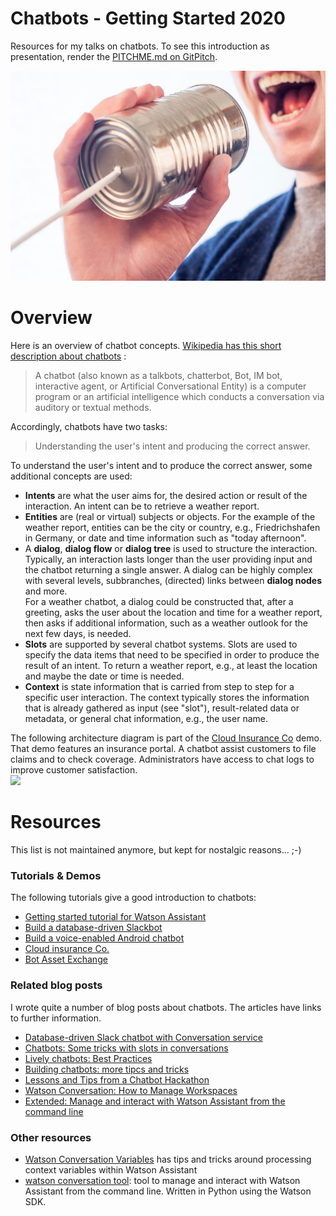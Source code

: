 # Chatbots - Getting Started 2020
Resources for my talks on chatbots. To see this introduction as presentation, render the [PITCHME.md on GitPitch](https://gitpitch.com/data-henrik/chatbot-talk2018/master).

![](assets/images/can-chat-chatting-362.jpg)

# Overview
Here is an overview of chatbot concepts. [Wikipedia has this short description about chatbots](https://en.wikipedia.org/wiki/Chatbot) :
> A chatbot (also known as a talkbots, chatterbot, Bot, IM bot, interactive agent, or Artificial Conversational Entity) is a computer program or an artificial intelligence which conducts a conversation via auditory or textual methods.   

Accordingly, chatbots have two tasks:   
> Understanding the user's intent and producing the correct answer.

To understand the user's intent and to produce the correct answer, some additional concepts are used:
* **Intents** are what the user aims for, the desired action or result of the interaction. An intent can be to retrieve a weather report.
* **Entities** are (real or virtual) subjects or objects. For the example of the weather report, entities can be the city or country, e.g., Friedrichshafen in Germany, or date and time information such as "today afternoon".
* A **dialog**, **dialog flow** or **dialog tree** is used to structure the interaction. Typically, an interaction lasts longer than the user providing input and the chatbot returning a single answer. A dialog can be highly complex with several levels, subbranches, (directed) links between **dialog nodes** and more.   
  For a weather chatbot, a dialog could be constructed that, after a greeting, asks the user about the location and time for a weather report, then asks if additional information, such as a weather outlook for the next few days, is needed.
* **Slots** are supported by several chatbot systems. Slots are used to specify the data items that need to be specified in order to produce the result of an intent. To return a weather report, e.g., at least the location and maybe the date or time is needed.
* **Context** is state information that is carried from step to step for a specific user interaction. The context typically stores the information that is already gathered as input (see "slot"), result-related data or metadata, or general chat information, e.g., the user name.

The following architecture diagram is part of the [Cloud Insurance Co](https://github.com/IBM-Cloud/cloudco-insurance) demo. That demo features an insurance portal. A chatbot assist customers to file claims and to check coverage. Administrators have access to chat logs to improve customer satisfaction.   
![](https://github.com/IBM-Cloud/cloudco-insurance/raw/master/architecture.png)

# Resources
This list is not maintained anymore, but kept for nostalgic reasons... ;-)

### Tutorials & Demos
The following tutorials give a good introduction to chatbots:
* [Getting started tutorial for Watson Assistant](https://cloud.ibm.com/docs/services/assistant?topic=assistant-getting-started)
* [Build a database-driven Slackbot](https://cloud.ibm.com/docs/tutorials/slack-chatbot-database-watson.html#build-a-database-driven-slackbot)
* [Build a voice-enabled Android chatbot](https://cloud.ibm.com/docs/tutorials?topic=solution-tutorials-android-watson-chatbot)
* [Cloud insurance Co.](https://github.com/IBM-Cloud/cloudco-insurance)
* [Bot Asset Exchange](https://developer.ibm.com/code/exchanges/bots/)

### Related blog posts
I wrote quite a number of blog posts about chatbots. The articles have links to further information.
* [Database-driven Slack chatbot with Conversation service](https://www.ibm.com/blogs/bluemix/2018/02/database-slack-chatbot-conversation/)   
* [Chatbots: Some tricks with slots in conversations](https://www.ibm.com/blogs/bluemix/2018/02/chatbots-some-tricks-with-slots-in-ibm-watson-conversation/)
* [Lively chatbots: Best Practices](https://www.ibm.com/blogs/bluemix/2017/07/lively-chatbots-best-practices/)
* [Building chatbots: more tipcs and tricks](https://www.ibm.com/blogs/bluemix/2017/06/building-chatbots-tips-tricks/)
* [Lessons and Tips from a Chatbot Hackathon](https://www.ibm.com/blogs/bluemix/2017/05/lessons-tips-chatbot-hackathon/)
* [Watson Conversation: How to Manage Workspaces](https://www.ibm.com/blogs/bluemix/2017/04/watson-conversation-manage-workspaces/)
* [Extended: Manage and interact with Watson Assistant from the command line](https://blog.4loeser.net/2018/07/extended-manage-and-interact-with.html)

### Other resources
* [Watson Conversation Variables](https://github.com/IBM-Cloud/watson-conversation-variables) has tips and tricks around processing context variables within Watson Assistant
* [watson conversation tool](https://github.com/data-henrik/watson-conversation-tool): tool to manage and interact with Watson Assistant from the command line. Written in Python using the Watson SDK.
